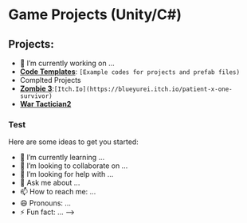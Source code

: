 # Game Projects (Unity/C#)

## Projects: 

- 🔭 I’m currently working on ...
- [**Code Templates**](https://github.com/darkbluerx/Code-Templates): `[Example codes for projects and prefab files)`
- Complted Projects
- [**Zombie 3**](https://github.com/darkbluerx/Zombie-3):`[Itch.Io](https://blueyurei.itch.io/patient-x-one-survivor)`
- [**War Tactician2**](https://github.com/darkbluerx/War-Tactician2)
  

### Test


Here are some ideas to get you started:


- 🌱 I’m currently learning ...
- 👯 I’m looking to collaborate on ...
- 🤔 I’m looking for help with ...
- 💬 Ask me about ...
- 📫 How to reach me: ...
- 😄 Pronouns: ...
- ⚡ Fun fact: ...
-->
